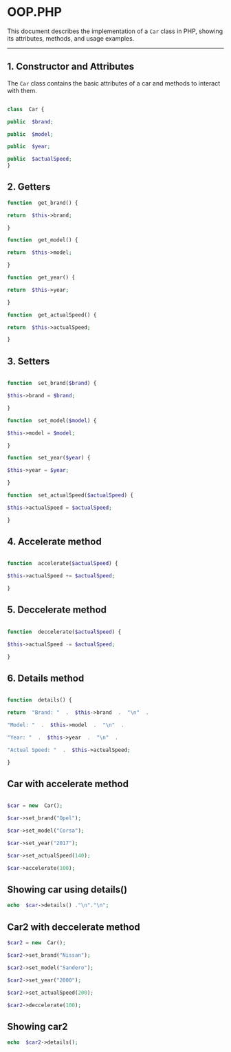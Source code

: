 # OOP.PHP

  

This document describes the implementation of a `Car` class in PHP, showing its attributes, methods, and usage examples.

  

---

  

## 1. Constructor and Attributes

  

The `Car` class contains the basic attributes of a car and methods to interact with them.

  

```php

class  Car {

public  $brand; 

public  $model; 

public  $year; 

public  $actualSpeed; 
}
```
## 2. Getters
```php
function  get_brand() {

return  $this->brand;

}

function  get_model() {

return  $this->model;

}

function  get_year() {

return  $this->year;

}

function  get_actualSpeed() {

return  $this->actualSpeed;

}
``` 
## 3. Setters
```php

function  set_brand($brand) {

$this->brand = $brand;

}

function  set_model($model) {

$this->model = $model;

}

function  set_year($year) {

$this->year = $year;

}

function  set_actualSpeed($actualSpeed) {

$this->actualSpeed = $actualSpeed;

}
```
## 4. Accelerate method
```php

function  accelerate($actualSpeed) {

$this->actualSpeed += $actualSpeed;

}
```
## 5. Deccelerate method
```php

function  deccelerate($actualSpeed) {

$this->actualSpeed -= $actualSpeed;

}
```
## 6. Details method
```php

function  details() {

return  "Brand: "  .  $this->brand  .  "\n"  .

"Model: "  .  $this->model  .  "\n"  .

"Year: "  .  $this->year  .  "\n"  .

"Actual Speed: "  .  $this->actualSpeed;

}
```
## Car with accelerate method
```php

$car = new  Car();

$car->set_brand("Opel");

$car->set_model("Corsa");

$car->set_year("2017");

$car->set_actualSpeed(140);

$car->accelerate(100);
```
## Showing car using details()
```php
echo  $car->details() ."\n"."\n";
```
## Car2 with deccelerate method
```php
$car2 = new  Car();

$car2->set_brand("Nissan");

$car2->set_model("Sandero");

$car2->set_year("2000");

$car2->set_actualSpeed(200);

$car2->deccelerate(100);
```
## Showing car2
```php
echo  $car2->details();
```



